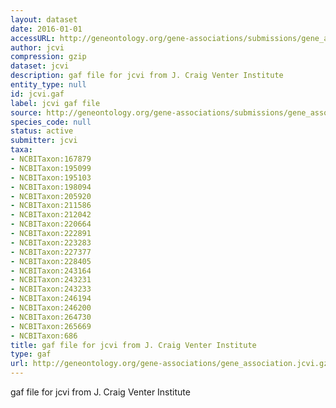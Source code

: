```yaml
---
layout: dataset
date: 2016-01-01
accessURL: http://geneontology.org/gene-associations/submissions/gene_association.jcvi.gz
author: jcvi
compression: gzip
dataset: jcvi
description: gaf file for jcvi from J. Craig Venter Institute
entity_type: null
id: jcvi.gaf
label: jcvi gaf file
source: http://geneontology.org/gene-associations/submissions/gene_association.jcvi.gz
species_code: null
status: active
submitter: jcvi
taxa:
- NCBITaxon:167879
- NCBITaxon:195099
- NCBITaxon:195103
- NCBITaxon:198094
- NCBITaxon:205920
- NCBITaxon:211586
- NCBITaxon:212042
- NCBITaxon:220664
- NCBITaxon:222891
- NCBITaxon:223283
- NCBITaxon:227377
- NCBITaxon:228405
- NCBITaxon:243164
- NCBITaxon:243231
- NCBITaxon:243233
- NCBITaxon:246194
- NCBITaxon:246200
- NCBITaxon:264730
- NCBITaxon:265669
- NCBITaxon:686
title: gaf file for jcvi from J. Craig Venter Institute
type: gaf
url: http://geneontology.org/gene-associations/gene_association.jcvi.gz
---
```


gaf file for jcvi from J. Craig Venter Institute